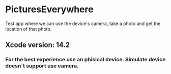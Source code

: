 # PicturesEverywhere

Test app where we can use the device's camera, take a photo and get the location of that photo.

## Xcode version: 14.2

### For the best experience use an phisical device. Simulate device doesn´t support use camera.